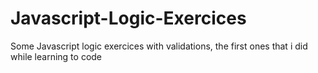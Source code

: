 # Javascript-Logic-Exercices
Some Javascript logic exercices with validations, the first ones that i did while learning to code
